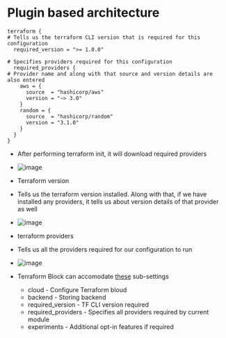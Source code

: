 # Plugin based architecture

```hcl
terraform {
# Tells us the terraform CLI version that is required for this configuration
  required_version = ">= 1.0.0"

# Specifies providers required for this configuration
  required_providers {
# Provider name and along with that source and version details are also entered
    aws = {
      source  = "hashicorp/aws"
      version = "~> 3.0"
    }
    random = {
      source  = "hashicorp/random"
      version = "3.1.0"
    }
  }
}
```

- After performing terraform init, it will download required providers
- ![image](https://github.com/niravmsoni/terraform-aws/assets/6556021/b3ce73c8-4183-4c88-9a11-0c76c3ad7f31)

- Terraform version
- Tells us the terraform version installed. Along with that, if we have installed any providers, it tells us about version details of that provider as well
- ![image](https://github.com/niravmsoni/terraform-aws/assets/6556021/6a330368-a5bc-44ce-b87e-6231b1208b3b)

- terraform providers
- Tells us all the providers required for our configuration to run
- ![image](https://github.com/niravmsoni/terraform-aws/assets/6556021/4dc52979-5815-4f33-8a5b-a5938a0a1a34)

- Terraform Block can accomodate [these](https://developer.hashicorp.com/terraform/language/settings) sub-settings
  - cloud - Configure Terraform bloud
  - backend - Storing backend
  - required_version - TF CLI version required
  - required_providers - Specifies all providers required by current module
  - experiments - Additional opt-in features if required